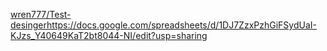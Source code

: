 [wren777/Test-desinger](https://docs.google.com/spreadsheets/d/1DJ7ZzxPzhGiFSydUaI-KJzs_Y40649KaT2bt8044-NI/edit?usp=sharing)https://docs.google.com/spreadsheets/d/1DJ7ZzxPzhGiFSydUaI-KJzs_Y40649KaT2bt8044-NI/edit?usp=sharing
